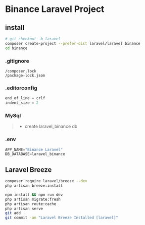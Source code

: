 # Binance Laravel Project

## install

```bash
# git checkout -b laravel
composer create-project --prefer-dist laravel/laravel binance
cd binance
```

### .gitignore

```text
/composer.lock
/package-lock.json
```

### .editorconfig

```ts
end_of_line = crlf
indent_size = 2
```

### MySql

> - create laravel_binance db

### .env

```ts
APP_NAME="Binance Laravel"
DB_DATABASE=laravel_binance
```

## Laravel Breeze

```bash
composer require laravel/breeze --dev
php artisan breeze:install
```

```bash
npm install && npm run dev
php artisan migrate:fresh
php artisan route:cache
php artisan serve
git add .
git commit -am "Laravel Breeze Installed [laravel]"
```
